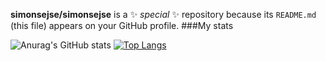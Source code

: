
**simonsejse/simonsejse** is a ✨ _special_ ✨ repository because its `README.md` (this file) appears on your GitHub profile.
###My stats

![Anurag's GitHub stats](https://github-readme-stats.vercel.app/api?username=simonsejse&show_icons=true&theme=radical)
[![Top Langs](https://github-readme-stats.vercel.app/api/top-langs/?username=anuraghazra)](https://github.com/anuraghazra/github-readme-stats)
